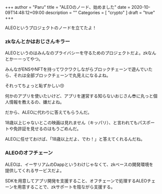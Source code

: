 +++
author = "Paru"
title = "ALEOのノード、始めました"
date = 2020-10-09T14:48:12+09:00
description = ""
Categories = [ "crypto" ]
draft = "true"
+++

ALEOというプロジェクトのノードを立てたよ！

<!--more-->

### zkなんとかはおじさんキラー

ALEOというのはみんなのプライバシーを守るためのプロジェクトだよ。zkなんとかーーってやつ。

みんながENSやNFTを持ってワクワクしながらブロックチェーンで遊んでいたら、それは全部ブロックチェーンで丸見えになるよね。

それってちょっと恥ずかしい😚

何かのアプリを使いたいけど、アプリを運営する知らないおじさん😎に丸っと個人情報を教えるの、嫌だよね。


だから、ALEOに代わりに答えてもらうんだ。

18歳以上じゃないとこの映画は見れません（キッパリ）、と言われてもパスポートや免許証を見せるのはもうごめんだ。

ALEOに任せておけば、「18歳以上だよ、でわ！」と答えてくれるんだね。


### ALEOのオフチェーン

ALEOは、イーサリアムのDappというわけじゃなくて、zkベースの開発環境を提供してくれるサービスだよ。

SDKを用意してアプリ開発を支援すること、オフチェーンで処理するALEOチェーンを用意することで、zkサポートを陰ながら支援する。

